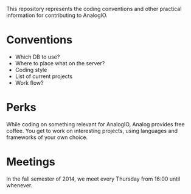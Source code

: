 This repository represents the coding conventions and other practical information for contributing to AnalogIO.

Conventions
===========
* Which DB to use?
* Where to place what on the server?
* Coding style
* List of current projects
* Work flow?

Perks
===========
While coding on something relevant for AnalogIO, Analog provides free coffee.
You get to work on interesting projects, using languages and frameworks of your own choice.

Meetings
===========
In the fall semester of 2014, we meet every Thursday from 16:00 until whenever.
